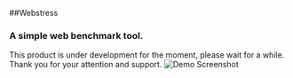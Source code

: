##Webstress
### A simple web benchmark tool.
This product is under development for the moment, please wait for a while.
Thank you for your attention and support.
![Demo Screenshot](https://github.com/frost1990/webstress/tree/master/img)
